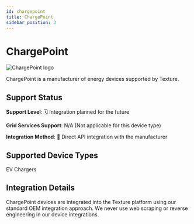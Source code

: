 ```yaml
---
id: chargepoint
title: ChargePoint
sidebar_position: 3
---
```


# ChargePoint

<div style={{ textAlign: 'center', margin: '20px 0' }}>
  <img 
    src="https://device.cms.texture.energy/logo/ChargePoint%20Vector%20Icon.svg" 
    alt="ChargePoint logo" 
    style={{ maxWidth: '200px', maxHeight: '150px' }}
  />
</div>

ChargePoint is a manufacturer of energy devices supported by Texture.



## Support Status

**Support Level**: 🗓️ Integration planned for the future

**Grid Services Support**: N/A (Not applicable for this device type)

**Integration Method**: 🔌 Direct API integration with the manufacturer

## Supported Device Types

EV Chargers

## Integration Details

ChargePoint devices are integrated into the Texture platform using our standard OEM integration approach. We never use web scraping or reverse engineering in our device integrations.



